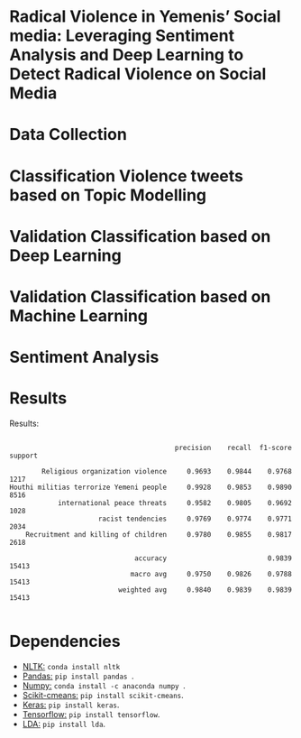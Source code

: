 # Radical Violence in Yemenis’ Social media: Leveraging Sentiment Analysis and Deep Learning to Detect Radical Violence on Social Media

# Data Collection 
# Classification Violence tweets based on Topic Modelling 
# Validation Classification based on Deep Learning
# Validation Classification based on Machine Learning
# Sentiment Analysis

# Results 

Results:

```

                                         precision    recall  f1-score   support

        Religious organization violence     0.9693    0.9844    0.9768      1217
Houthi militias terrorize Yemeni people     0.9928    0.9853    0.9890      8516
            international peace threats     0.9582    0.9805    0.9692      1028
                      racist tendencies     0.9769    0.9774    0.9771      2034
    Recruitment and killing of children     0.9780    0.9855    0.9817      2618

                               accuracy                         0.9839     15413
                              macro avg     0.9750    0.9826    0.9788     15413
                           weighted avg     0.9840    0.9839    0.9839     15413
                           
```
# Dependencies

* [NLTK:](https://anaconda.org/anaconda/nltk) `conda install nltk` 
* [Pandas:](https://pypi.org/project/pandas/) `pip install pandas `.
* [Numpy:](https://anaconda.org/anaconda/numpy) `conda install -c anaconda numpy `.
* [Scikit-cmeans:](https://pypi.org/project/scikit-cmeans) `pip install scikit-cmeans`.
* [Keras:](https://pypi.org/project/keras/) `pip install keras`.
* [Tensorflow:](https://www.tensorflow.org/install) `pip install tensorflow`.
* [LDA:](https://pypi.org/project/lda/) `pip install lda`.
